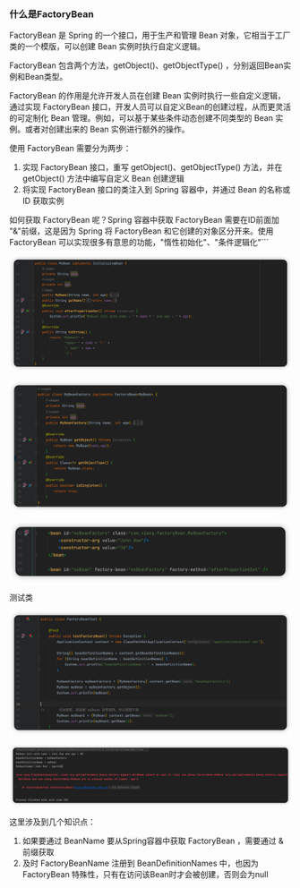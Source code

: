 ### 什么是FactoryBean

FactoryBean 是 Spring 的一个接口，用于生产和管理 Bean 对象，它相当于工厂类的一个模版，可以创建 Bean 实例时执行自定义逻辑。

FactoryBean 包含两个方法，getObject()、getObjectType() ，分别返回Bean实例和Bean类型。

FactoryBean 的作用是允许开发人员在创建 Bean 实例时执行一些自定义逻辑，通过实现 FactoryBean 接口，开发人员可以自定义Bean的创建过程，从而更灵活的可定制化 Bean 管理。例如，可以基于某些条件动态创建不同类型的 Bean 实例。或者对创建出来的 Bean 实例进行额外的操作。

使用 FactoryBean 需要分为两步：

1. 实现 FactoryBean 接口，重写 getObject()、getObjectType() 方法，并在 getObject() 方法中编写自定义 Bean 创建逻辑
2. 将实现 FactoryBean 接口的类注入到 Spring 容器中，并通过 Bean 的名称或 ID 获取实例

如何获取 FactoryBean 呢？Spring 容器中获取 FactoryBean 需要在ID前面加 "&"前缀，这是因为 Spring 将 FactoryBean 和它创建的对象区分开来。使用 FactoryBean 可以实现很多有意思的功能，"惰性初始化"、"条件逻辑化"```

![image-20230504163533005](images/FactoryBean/image-20230504163533005.png)

![image-20230504163556141](images/FactoryBean/image-20230504163556141.png)

![image-20230504163609985](images/FactoryBean/image-20230504163609985.png)



测试类

![image-20230504163723770](images/FactoryBean/image-20230504163723770.png)

![image-20230504163735134](images/FactoryBean/image-20230504163735134.png)

这里涉及到几个知识点：

1. 如果要通过 BeanName 要从Spring容器中获取 FactoryBean ，需要通过 & 前缀获取
2. 及时 FactoryBeanName 注册到 BeanDefinitionNames 中，也因为 FactoryBean 特殊性，只有在访问该Bean时才会被创建，否则会为null